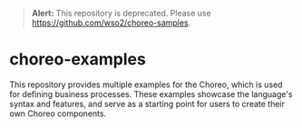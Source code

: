 > **Alert:** 
> This repository is deprecated. Please use https://github.com/wso2/choreo-samples.

# choreo-examples

This repository provides multiple examples for the Choreo, which is used for defining business processes. These examples
showcase the language's syntax and features, and serve as a starting point for users to create their own Choreo components.
